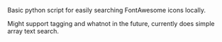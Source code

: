 Basic python script for easily searching FontAwesome icons locally.

Might support tagging and whatnot in the future, currently does simple array text search.